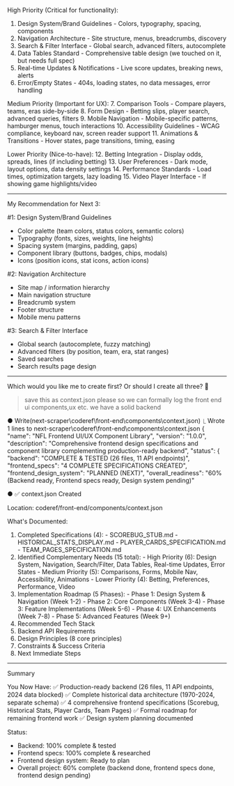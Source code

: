  High Priority (Critical for functionality):
  1. Design System/Brand Guidelines - Colors, typography, spacing, components
  2. Navigation Architecture - Site structure, menus, breadcrumbs, discovery
  3. Search & Filter Interface - Global search, advanced filters, autocomplete
  4. Data Tables Standard - Comprehensive table design (we touched on it, but needs full spec)
  5. Real-time Updates & Notifications - Live score updates, breaking news, alerts
  6. Error/Empty States - 404s, loading states, no data messages, error handling

  Medium Priority (Important for UX):
  7. Comparison Tools - Compare players, teams, eras side-by-side
  8. Form Design - Betting slips, player search, advanced queries, filters
  9. Mobile Navigation - Mobile-specific patterns, hamburger menus, touch interactions
  10. Accessibility Guidelines - WCAG compliance, keyboard nav, screen reader support
  11. Animations & Transitions - Hover states, page transitions, timing, easing

  Lower Priority (Nice-to-have):
  12. Betting Integration - Display odds, spreads, lines (if including betting)
  13. User Preferences - Dark mode, layout options, data density settings
  14. Performance Standards - Load times, optimization targets, lazy loading
  15. Video Player Interface - If showing game highlights/video

  ---
  My Recommendation for Next 3:

  #1: Design System/Brand Guidelines
  - Color palette (team colors, status colors, semantic colors)
  - Typography (fonts, sizes, weights, line heights)
  - Spacing system (margins, padding, gaps)
  - Component library (buttons, badges, chips, modals)
  - Icons (position icons, stat icons, action icons)

  #2: Navigation Architecture
  - Site map / information hierarchy
  - Main navigation structure
  - Breadcrumb system
  - Footer structure
  - Mobile menu patterns

  #3: Search & Filter Interface
  - Global search (autocomplete, fuzzy matching)
  - Advanced filters (by position, team, era, stat ranges)
  - Saved searches
  - Search results page design

  ---
  Which would you like me to create first? Or should I create all three? 🎨

> save this as context.json please so we can formally log the front end ui components,ux etc. we have a solid backend 

● Write(next-scraper\coderef\front-end\components\context.json)
  ⎿  Wrote 1 lines to next-scraper\coderef\front-end\components\context.json
     {
       "name": "NFL Frontend UI/UX Component Library",
       "version": "1.0.0",
       "description": "Comprehensive frontend design specifications and component library complementing production-ready backend",
       "status": {
         "backend": "COMPLETE & TESTED (26 files, 11 API endpoints)",
         "frontend_specs": "4 COMPLETE SPECIFICATIONS CREATED",
         "frontend_design_system": "PLANNED (NEXT)",
         "overall_readiness": "60% (Backend ready, Frontend specs ready, Design system pending)"

● ✅ context.json Created

  Location: coderef/front-end/components/context.json

  What's Documented:

  1. Completed Specifications (4):
    - SCOREBUG_STUB.md
    - HISTORICAL_STATS_DISPLAY.md
    - PLAYER_CARDS_SPECIFICATION.md
    - TEAM_PAGES_SPECIFICATION.md
  2. Identified Complementary Needs (15 total):
    - High Priority (6): Design System, Navigation, Search/Filter, Data Tables, Real-time Updates, Error States
    - Medium Priority (5): Comparisons, Forms, Mobile Nav, Accessibility, Animations
    - Lower Priority (4): Betting, Preferences, Performance, Video
  3. Implementation Roadmap (5 Phases):
    - Phase 1: Design System & Navigation (Week 1-2)
    - Phase 2: Core Components (Week 3-4)
    - Phase 3: Feature Implementations (Week 5-6)
    - Phase 4: UX Enhancements (Week 7-8)
    - Phase 5: Advanced Features (Week 9+)
  4. Recommended Tech Stack
  5. Backend API Requirements
  6. Design Principles (8 core principles)
  7. Constraints & Success Criteria
  8. Next Immediate Steps

  ---
  Summary

  You Now Have:
  ✅ Production-ready backend (26 files, 11 API endpoints, 2024 data blocked)
  ✅ Complete historical data architecture (1970-2024, separate schema)
  ✅ 4 comprehensive frontend specifications (Scorebug, Historical Stats, Player Cards, Team Pages)
  ✅ Formal roadmap for remaining frontend work
  ✅ Design system planning documented

  Status:
  - Backend: 100% complete & tested
  - Frontend specs: 100% complete & researched
  - Frontend design system: Ready to plan
  - Overall project: 60% complete (backend done, frontend specs done, frontend design pending)